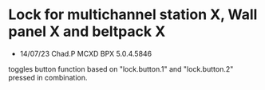 # Lock for multichannel station X, Wall panel X and beltpack X

- 14/07/23 Chad.P MCXD BPX 5.0.4.5846


toggles button function based on "lock.button.1" and "lock.button.2" pressed in combination.

